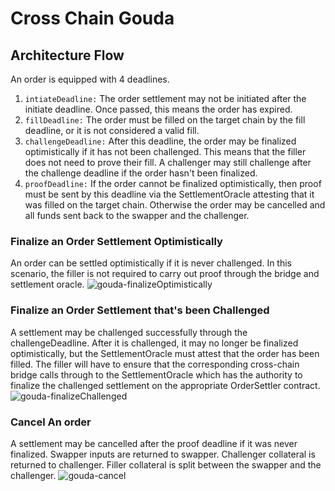 # Cross Chain Gouda

## Architecture Flow

An order is equipped with 4 deadlines. 
1. `intiateDeadline:` The order settlement may not be initiated after the initiate deadline. Once passed, this means the order has expired.
2. `fillDeadline:` The order must be filled on the target chain by the fill deadline, or it is not considered a valid fill.
3. `challengeDeadline:` After this deadline, the order may be finalized optimistically if it has not been challenged. This means that the filler does not need to prove their fill. A challenger may still challenge after the challenge deadline if the order hasn't been finalized.
4. `proofDeadline:` If the order cannot be finalized optimistically, then proof must be sent by this deadline via the SettlementOracle attesting that it was filled on the target chain. Otherwise the order may be cancelled and all funds sent back to the swapper and the challenger. 


### Finalize an Order Settlement Optimistically
An order can be settled optimistically if it is never challenged. In this scenario, the filler is not required to carry out proof through the bridge and settlement oracle.
![gouda-finalizeOptimistically](https://user-images.githubusercontent.com/5539720/226055654-b733aaac-d3c4-4d27-bffe-cbb2402f618b.png)

### Finalize an Order Settlement that's been Challenged
A settlement may be challenged successfully through the challengeDeadline. After it is challenged, it may no longer be finalized optimistically, but the SettlementOracle must attest that the order has been filled. The filler will have to ensure that the corresponding cross-chain bridge calls through to the SettlementOracle which has the authority to finalize the challenged settlement on the appropriate OrderSettler contract.
![gouda-finalizeChallenged](https://user-images.githubusercontent.com/5539720/226055852-a30fecdd-0157-4e38-8b6d-516a04890440.png)

### Cancel An order
A settlement may be cancelled after the proof deadline if it was never finalized. Swapper inputs are returned to swapper. Challenger collateral is returned to challenger. Filler collateral is split between the swapper and the challenger.
![gouda-cancel](https://user-images.githubusercontent.com/5539720/226062365-26bbf097-1ec3-4c9d-aca7-e72d2039ba69.png)
